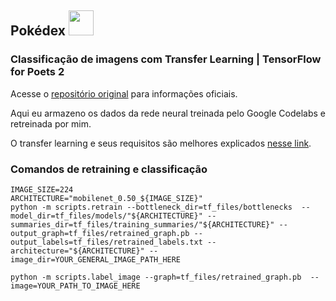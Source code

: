 ## Pokédex <img src="https://i.gifer.com/WnES.gif" width="40" height="40" />

### Classificação de imagens com Transfer Learning | TensorFlow for Poets 2

Acesse o [repositório original](https://github.com/googlecodelabs/tensorflow-for-poets-2) para informações oficiais.

Aqui eu armazeno os dados da rede neural treinada pelo Google Codelabs e retreinada por mim. 

O transfer learning e seus requisitos são melhores explicados [nesse link](https://medium.com/@nikhilreddy_13708/how-to-build-an-insanely-good-image-classifier-in-under-10-minutes-ea3edf411bc8).

### Comandos de retraining e classificação
```
IMAGE_SIZE=224 
ARCHITECTURE="mobilenet_0.50_${IMAGE_SIZE}"
python -m scripts.retrain --bottleneck_dir=tf_files/bottlenecks  --model_dir=tf_files/models/"${ARCHITECTURE}" --summaries_dir=tf_files/training_summaries/"${ARCHITECTURE}" --output_graph=tf_files/retrained_graph.pb --output_labels=tf_files/retrained_labels.txt --architecture="${ARCHITECTURE}" --image_dir=YOUR_GENERAL_IMAGE_PATH_HERE

python -m scripts.label_image --graph=tf_files/retrained_graph.pb  --image=YOUR_PATH_TO_IMAGE_HERE
```

